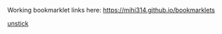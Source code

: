 Working bookmarklet links here: https://mihi314.github.io/bookmarklets

<!--- links start --->
<a href="javascript:%20%28function%20%28%29%20%7B%0A%20%20let%20elements%20%3D%20document.querySelectorAll%28%22body%20%2A%22%29%3B%0A%20%20for%20%28let%20i%20%3D%200%3B%20i%20%3C%20elements.length%3B%20i%2B%2B%29%20%7B%0A%20%20%20%20const%20style%20%3D%20getComputedStyle%28elements%5Bi%5D%29%3B%0A%20%20%20%20if%20%28style.position%20%3D%3D%3D%20%22fixed%22%20%7C%7C%20style.position%20%3D%3D%3D%20%22sticky%22%29%20%7B%0A%20%20%20%20%20%20elements%5Bi%5D.parentNode.removeChild%28elements%5Bi%5D%29%3B%0A%20%20%20%20%7D%0A%20%20%7D%0A%20%20document.querySelector%28%22html%22%29.style.overflow%20%3D%20%22visible%22%3B%0A%20%20document.querySelector%28%22body%22%29.style.overflow%20%3D%20%22visible%22%3B%0A%7D%29%28%29%3B%0A">unstick</a>
<!--- links end --->
